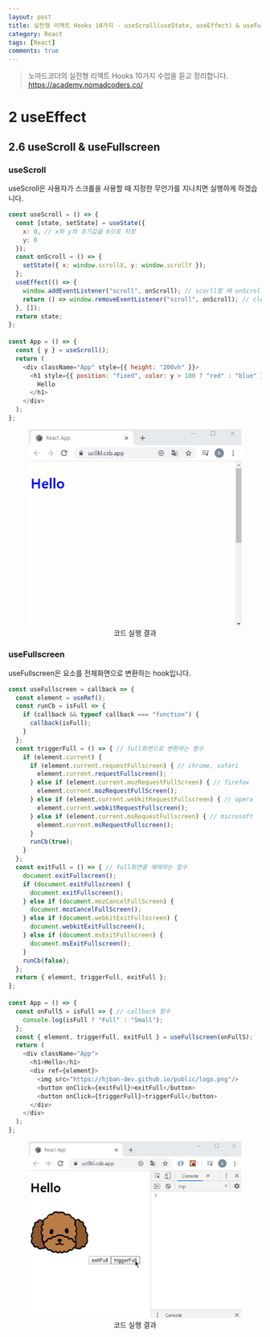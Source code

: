 ```yaml
---
layout: post
title: 실전형 리액트 Hooks 10가지 - useScroll(useState, useEffect) & useFullscreen(useRef)
category: React
tags: [React]
comments: true
---
```


> 노마드코더의 실전형 리액트 Hooks 10가지 수업을 듣고 정리합니다. <https://academy.nomadcoders.co/>

# 2 useEffect

## 2.6 useScroll & useFullscreen

### useScroll 

useScroll은 사용자가 스크롤을 사용할 때 지정한 무언가를 지나치면 실행하게 하겠습니다. 

```javascript
const useScroll = () => {
  const [state, setState] = useState({
    x: 0, // x와 y의 초기값을 0으로 지정
    y: 0
  });
  const onScroll = () => {
    setState({ x: window.scrollX, y: window.scrollY });
  };
  useEffect(() => {
    window.addEventListener("scroll", onScroll); // scorll할 때 onScroll 이벤트 핸들러 지정
    return () => window.removeEventListener("scroll", onScroll); // clean up
  }, []);
  return state;
};

const App = () => {
  const { y } = useScroll();
  return (
    <div className="App" style={{ height: "200vh" }}>
      <h1 style={{ position: "fixed", color: y > 100 ? "red" : "blue" }}>
        Hello
      </h1>
    </div>
  );
};
```

<center>
<figure>
<img src="/assets/post-img/react/hooks/nomad_react_hooks_13.gif" alt="">
<figcaption>코드 실행 결과</figcaption>
</figure>
</center>


### useFullscreen

useFullscreen은 요소를 전체화면으로 변환하는 hook입니다.

```javascript
const useFullscreen = callback => {
  const element = useRef();
  const runCb = isFull => {
    if (callback && typeof callback === "function") {
      callback(isFull);
    }
  };
  const triggerFull = () => { // full화면으로 변환하는 함수
    if (element.current) {
      if (element.current.requestFullscreen) { // chrome, safari
        element.current.requestFullscreen();
      } else if (element.current.mozRequestFullScreen) { // firefox
        element.current.mozRequestFullScreen();
      } else if (element.current.webkitRequestFullscreen) { // opera
        element.current.webkitRequestFullscreen();
      } else if (element.current.msRequestFullscreen) { // microsoft
        element.current.msRequestFullscreen();
      }
      runCb(true);
    }
  };
  const exitFull = () => { // full화면을 해제하는 함수
    document.exitFullscreen();
    if (document.exitFullscreen) {
      document.exitFullscreen();
    } else if (document.mozCancelFullScreen) {
      document.mozCancelFullScreen();
    } else if (document.webkitExitFullscreen) {
      document.webkitExitFullscreen();
    } else if (document.msExitFullscreen) {
      document.msExitFullscreen();
    }
    runCb(false);
  };
  return { element, triggerFull, exitFull };
};

const App = () => {
  const onFullS = isFull => { // callback 함수
    console.log(isFull ? "Full" : "Small");
  };
  const { element, triggerFull, exitFull } = useFullscreen(onFullS);
  return (
    <div className="App">
      <h1>Hello</h1>
      <div ref={element}>
        <img src="https://hjban-dev.github.io/public/logo.png"/>
        <button onClick={exitFull}>exitFull</button>
        <button onClick={triggerFull}>triggerFull</button>
      </div>
    </div>
  );
};
```

<center>
<figure>
<img src="/assets/post-img/react/hooks/nomad_react_hooks_15.gif" alt="">
<figcaption>코드 실행 결과</figcaption>
</figure>
</center>
